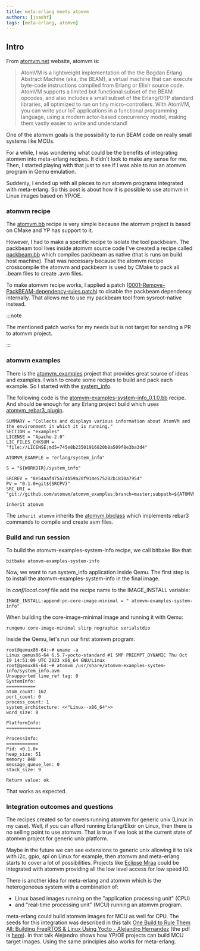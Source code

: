 ```yaml
---
title: meta-erlang meets atomvm
authors: [joaohf]
tags: [meta-erlang, atomvm]
---
```


## Intro

From [atomvm.net](https://www.atomvm.net/) website, atomvm is:

<!-- truncate -->

> AtomVM is a lightweight implementation of the the Bogdan Erlang Abstract
> Machine (aka, the BEAM), a virtual machine that can execute byte-code
> instructions compiled from Erlang or Elixir source code. AtomVM supports a
> limited but functional subset of the BEAM opcodes, and also includes a small
> subset of the Erlang/OTP standard libraries, all optimized to run on tiny
> micro-controllers. With AtomVM, you can write your IoT applications in a
> functional programming language, using a modern actor-based concurrency model,
> making them vastly easier to write and understand!

One of the atomvm goals is the possibility to run BEAM code on really small
systems like MCUs.

For a while, I was wondering what could be the benefits of integrating atomvm
into meta-erlang recipes. It didn't look to make any sense for me. Then, I
started playing with that just to see if I was able to run an atomvm program in
Qemu emulation.

Suddenly, I ended up with all pieces to run atomvm programs integrated with
meta-erlang. So this post is about how it is possible to use atomvm in Linux
images based on YP/OE.

### atomvm recipe

The
[atomvm.bb](https://github.com/meta-erlang/meta-erlang/blob/master/recipes-devtools/atomvm/atomvm_0.6.0-alpha1.bb)
recipe is very simple because the atomvm project is based on CMake and YP has
support to it.

However, I had to make a specific recipe to isolate the tool packbeam. The
packbeam tool lives inside atomvm source code I've created a recipe called
[packbeam.bb](https://github.com/meta-erlang/meta-erlang/blob/master/recipes-devtools/atomvm/packbeam_0.6.0-alpha1.bb)
which compiles packbeam as native (that is runs on build host machine). That was
necessary because the atomvm recipe crosscompile the atomvm and packbeam is used
by CMake to pack all .beam files to create .avm files.

To make atomvm recipe works, I applied a patch
([0001-Remove-PackBEAM-dependency-rules.patch](https://github.com/meta-erlang/meta-erlang/blob/master/recipes-devtools/atomvm/files/0001-Remove-PackBEAM-dependency-rules.patch))
to disable the packbeam dependency internally. That allows me to use my packbeam
tool from sysroot-native instead.

:::note

The mentioned patch works for my needs but is not target for sending a PR to
atomvm project.

:::

### atomvm examples

There is the [atomvm_examples](https://github.com/atomvm/atomvm_examples)
project that provides great source of ideas and examples. I wish to create some
recipes to build and pack each example. So I started with the
[system_info](https://github.com/atomvm/atomvm_examples/tree/master/erlang/system_info).

The following code is the
[atomvm-examples-system-info_0.1.0.bb](https://github.com/meta-erlang/meta-erlang/blob/master/recipes-examples/atomvm-examples/atomvm-examples-system-info_0.1.0.bb)
recipe. And should be enough for any Erlang project build which uses
[atomvm_rebar3_plugin](https://github.com/atomvm/atomvm_rebar3_plugin).

```
SUMMARY = "Collects and displays various information about AtomVM and the environment in which it is running."
SECTION = "examples"
LICENSE = "Apache-2.0"
LIC_FILES_CHKSUM = "file://LICENSE;md5=745e8b23501916820b8a509f8e3ba3d4"

ATOMVM_EXAMPLE = "erlang/system_info"

S = "${WORKDIR}/system_info"

SRCREV = "8e54aaf475a74b59a20f914e575202b1810a7954"
PV = "0.1.0+git${SRCPV}"
SRC_URI = "git://github.com/atomvm/atomvm_examples;branch=master;subpath=${ATOMVM_EXAMPLE};protocol=https"

inherit atomvm
```

The `inherit atomvm` inherits the
[atomvm.bbclass](https://github.com/meta-erlang/meta-erlang/blob/master/classes/atomvm.bbclass)
which implements rebar3 commands to compile and create avm files.

### Build and run session

To build the atomvm-examples-system-info recipe, we call bitbake like that:

```
bitbake atomvm-examples-system-info
```

Now, we want to run system_info application inside Qemu. The first step is to
install the atomvm-examples-system-info in the final image.

In _conf/local.conf_ file add the recipe name to the IMAGE_INSTALL variable:

```
IMAGE_INSTALL:append:pn-core-image-minimal = " atomvm-examples-system-info"
```

When building the core-image-minimal image and running it with Qemu:

```
runqemu core-image-minimal slirp nographic serialstdio
```

Inside the Qemu, let's run our first atomvm program:

```
root@qemux86-64:~# uname -a
Linux qemux86-64 6.5.7-yocto-standard #1 SMP PREEMPT_DYNAMIC Thu Oct 19 14:51:09 UTC 2023 x86_64 GNU/Linux
root@qemux86-64:~# atomvm /usr/share/atomvm-examples-system-info/system_info.avm
Unsupported line_ref tag: 0
SystemInfo:
===========
atom_count: 162
port_count: 0
process_count: 1
system_architecture: <<"Linux--x86_64">>
word_size: 8

PlatformInfo:
=============

ProcessInfo:
============
Pid: <0.1.0>
heap_size: 51
memory: 848
message_queue_len: 0
stack_size: 9

Return value: ok
```

That works as expected.

### Integration outcomes and questions

The recipes created so far covers running atomvm for generic unix (Linux in my
case). Well, if you can afford running Erlang/Elixir on Linux, then there is no
selling point to use atomvm. That is true if we look at the current state of
atomvm project for generic unix platform.

Maybe in the future we can see extensions to generic unix allowing it to talk
with i2c, gpio, spi on Linux for example, then atomvm and meta-erlang starts to
cover a lot of possibilities. Projects like
[Eclipse Mraa](https://github.com/eclipse/mraa) could be integrated with atomvm
providing all the low level access for low speed IO.

There is another idea for meta-erlang and atomvm which is the heterogeneous
system with a combination of:

- Linux based images running on the "application processing unit" (CPU)
- and "real-time processing unit" (MCU) running an atomvm program.

meta-erlang could build atomvm images for MCU as well for CPU. The seeds for
this integration was described in this talk
[One Build to Rule Them All: Building FreeRTOS & Linux Using Yocto - Alejandro Hernandez](https://www.youtube.com/watch?v=mFgiIXv7b5U)
(the pdf is
[here](https://elinux.org/images/9/9f/ELC_Europe_2019_Presentation_AlejandroHernandez_FreeRTOS_ToUpload.pdf)).
In that talk Alejandro shows how YP/OE projects can build MCU target images.
Using the same principles also works for meta-erlang.
